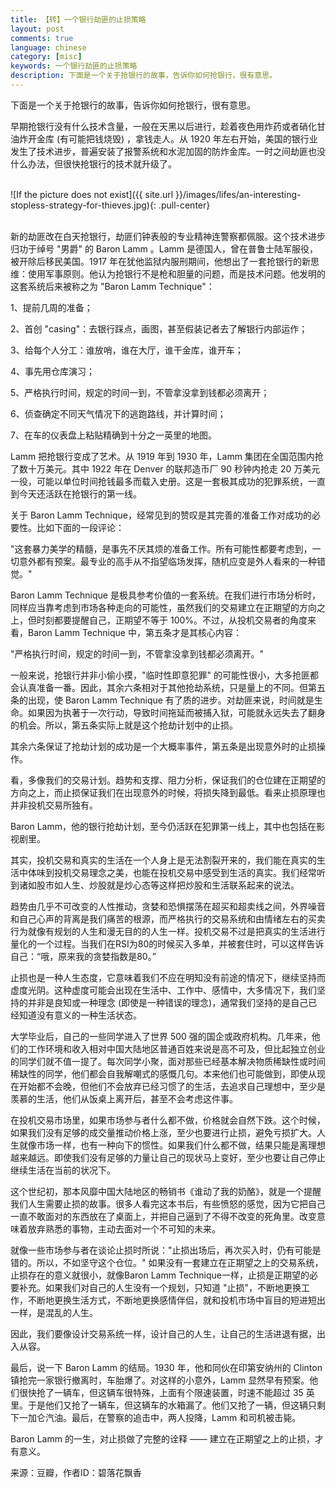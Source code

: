 ```yaml
---
title: 【转】一个银行劫匪的止损策略
layout: post
comments: true
language: chinese
category: [misc]
keywords: 一个银行劫匪的止损策略
description: 下面是一个关于抢银行的故事，告诉你如何抢银行，很有意思。
---
```


下面是一个关于抢银行的故事，告诉你如何抢银行，很有意思。

<!-- more -->

早期抢银行没有什么技术含量，一般在天黑以后进行，趁着夜色用炸药或者硝化甘油炸开金库 (有可能把钱烧毁) ，拿钱走人。从 1920 年左右开始，美国的银行业发生了技术进步，普遍安装了报警系统和水泥加固的防炸金库。一时之间劫匪也没什么办法，但很快抢银行的技术就升级了。

<br>![If the picture does not exist]({{ site.url }}/images/lifes/an-interesting-stopless-strategy-for-thieves.jpg){: .pull-center}<br><br>

新的劫匪改在白天抢银行，劫匪们钟表般的专业精神连警察都佩服。这个技术进步归功于绰号 "男爵" 的 Baron Lamm 。Lamm 是德国人，曾在普鲁士陆军服役，被开除后移民美国。1917 年在犹他监狱内服刑期间，他想出了一套抢银行的新思维：使用军事原则。他认为抢银行不是枪和胆量的问题，而是技术问题。他发明的这套系统后来被称之为 "Baron Lamm Technique"：

1、提前几周的准备；

2、首创 "casing"：去银行踩点，画图，甚至假装记者去了解银行内部运作；

3、给每个人分工：谁放哨，谁在大厅，谁干金库，谁开车；

4、事先用仓库演习；

5、严格执行时间，规定的时间一到，不管拿没拿到钱都必须离开；

6、侦查确定不同天气情况下的逃跑路线，并计算时间；

7、在车的仪表盘上粘贴精确到十分之一英里的地图。

Lamm 把抢银行变成了艺术。从 1919 年到 1930 年，Lamm 集团在全国范围内抢了数十万美元。其中 1922 年在 Denver 的联邦造币厂 90 秒钟内抢走 20 万美元一役，可能以单位时间抢钱最多而载入史册。这是一套极其成功的犯罪系统，一直到今天还活跃在抢银行的第一线。

关于 Baron Lamm Technique，经常见到的赞叹是其完善的准备工作对成功的必要性。比如下面的一段评论：

"这套暴力美学的精髓，是事先不厌其烦的准备工作。所有可能性都要考虑到，一切意外都有预案。最专业的高手从不指望临场发挥，随机应变是外人看来的一种错觉。"

Baron Lamm Technique 是极具参考价值的一套系统。在我们进行市场分析时，同样应当靠考虑到市场各种走向的可能性，虽然我们的交易建立在正期望的方向之上，但时刻都要提醒自己，正期望不等于 100%。不过，从投机交易者的角度来看，Baron Lamm Technique 中，第五条才是其核心内容：

"严格执行时间，规定的时间一到，不管拿没拿到钱都必须离开。"

一般来说，抢银行并非小偷小摸，"临时性即意犯罪" 的可能性很小，大多抢匪都会认真准备一番。因此，其余六条相对于其他抢劫系统，只是量上的不同。但第五条的出现，使 Baron Lamm Technique 有了质的进步。对劫匪来说，时间就是生命。如果因为执著于一次行动，导致时间拖延而被捕入狱，可能就永远失去了翻身的机会。所以，第五条实际上就是这个抢劫计划中的止损。

其余六条保证了抢劫计划的成功是一个大概率事件，第五条是出现意外时的止损操作。

看，多像我们的交易计划。趋势和支撑、阻力分析，保证我们的仓位建在正期望的方向之上，而止损保证我们在出现意外的时候，将损失降到最低。看来止损原理也并非投机交易所独有。


Baron Lamm，他的银行抢劫计划，至今仍活跃在犯罪第一线上，其中也包括在影视剧里。

其实，投机交易和真实的生活在一个人身上是无法割裂开来的，我们能在真实的生活中体味到投机交易理念之美，也能在投机交易中感受到生活的真实。我们经常听到诸如股市如人生、炒股就是炒心态等这样把炒股和生活联系起来的说法。

趋势由几乎不可改变的人性推动，贪婪和恐惧摆荡在超买和超卖线之间，外界噪音和自己心声的背离是我们痛苦的根源，而严格执行的交易系统和由情绪左右的买卖行为就像有规划的人生和漫无目的的人生一样。投机交易不过是把真实的生活进行量化的一个过程。当我们在RSI为80的时候买入多单，并被套住时，可以这样告诉自己：“哦，原来我的贪婪指数是80。”

止损也是一种人生态度，它意味着我们不应在明知没有前途的情况下，继续坚持而虚度光阴。这种虚度可能会出现在生活中、工作中、感情中，大多情况下，我们坚持的并非是良知或一种理念 (即使是一种错误的理念)，通常我们坚持的是自己已经知道没有意义的一种生活状态。

大学毕业后，自己的一些同学进入了世界 500 强的国企或政府机构。几年来，他们的工作环境和收入相对中国大陆地区普通百姓来说是高不可及，但比起独立创业的同学们就不值一提了。每次同学小聚，面对那些已经基本解决物质稀缺性或时间稀缺性的同学，他们都会自我解嘲式的感慨几句。本来他们也可能做到，即使从现在开始都不会晚，但他们不会放弃已经习惯了的生活，去追求自己理想中，至少是羡慕的生活，他们从饭桌上离开后，甚至不会考虑这件事。

在投机交易市场里，如果市场参与者什么都不做，价格就会自然下跌。这个时候，如果我们没有足够的成交量推动价格上涨，至少也要进行止损，避免亏损扩大。人生就像市场一样，也有一种向下的惯性。如果我们什么都不做，结果只能是离理想越来越远。即使我们没有足够的力量让自己的现状马上变好，至少也要让自己停止继续生活在当前的状况下。

这个世纪初，那本风靡中国大陆地区的畅销书《谁动了我的奶酪》，就是一个提醒我们人生需要止损的故事。很多人看完这本书后，有些愤怒的感觉，因为它把自己一直不敢面对的东西放在了桌面上，并把自己逼到了不得不改变的死角里。改变意味着放弃熟悉的事物，主动去面对一个不可知的未来。

就像一些市场参与者在谈论止损时所说："止损出场后，再次买入时，仍有可能是错的。所以，不如坚守这个仓位。" 如果没有一套建立在正期望之上的交易系统，止损存在的意义就很小，就像Baron Lamm Technique一样，止损是正期望的必要补充。如果我们对自己的人生没有一个规划，只知道 "止损"，不断地更换工作，不断地更换生活方式，不断地更换感情伴侣，就和投机市场中盲目的短进短出一样，是混乱的人生。

因此，我们要像设计交易系统一样，设计自己的人生，让自己的生活进退有据，出入从容。

最后，说一下 Baron Lamm 的结局。1930 年，他和同伙在印第安纳州的 Clinton 镇抢完一家银行撤离时，车胎爆了。对这样的小意外，Lamm 显然早有预案。他们很快抢了一辆车，但这辆车很特殊，上面有个限速装置，时速不能超过 35 英里。于是他们又抢了一辆车，但这辆车的水箱漏了。他们又抢了一辆，但这辆只剩下一加仑汽油。最后，在警察的追击中，两人投降，Lamm 和司机被击毙。

Baron Lamm 的一生，对止损做了完整的诠释 —— 建立在正期望之上的止损，才有意义。


来源：豆瓣，作者ID：碧落花飘香
